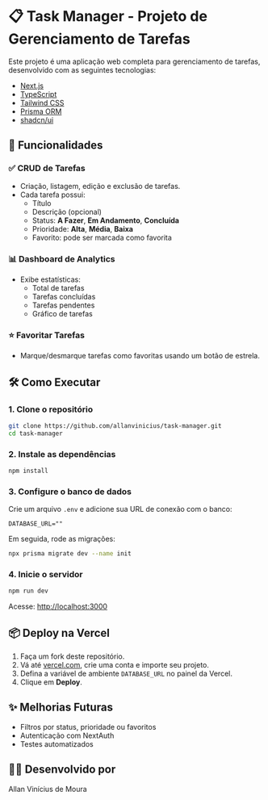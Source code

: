 # 📋 Task Manager - Projeto de Gerenciamento de Tarefas

Este projeto é uma aplicação web completa para gerenciamento de tarefas, desenvolvido com as seguintes tecnologias:

- [Next.js](https://nextjs.org/)
- [TypeScript](https://www.typescriptlang.org/)
- [Tailwind CSS](https://tailwindcss.com/)
- [Prisma ORM](https://www.prisma.io/)
- [shadcn/ui](https://ui.shadcn.com/)

## 🚀 Funcionalidades

### ✅ CRUD de Tarefas
- Criação, listagem, edição e exclusão de tarefas.
- Cada tarefa possui:
  - Título
  - Descrição (opcional)
  - Status: **A Fazer**, **Em Andamento**, **Concluída**
  - Prioridade: **Alta**, **Média**, **Baixa**
  - Favorito: pode ser marcada como favorita

### 📊 Dashboard de Analytics
- Exibe estatísticas:
  - Total de tarefas
  - Tarefas concluídas
  - Tarefas pendentes
  - Gráfico de tarefas

### ⭐ Favoritar Tarefas
- Marque/desmarque tarefas como favoritas usando um botão de estrela.

## 🛠️ Como Executar

### 1. Clone o repositório
```bash
git clone https://github.com/allanvinicius/task-manager.git
cd task-manager
```

### 2. Instale as dependências
```bash
npm install
```

### 3. Configure o banco de dados

Crie um arquivo `.env` e adicione sua URL de conexão com o banco:
```
DATABASE_URL=""
```

Em seguida, rode as migrações:

```bash
npx prisma migrate dev --name init
```

### 4. Inicie o servidor
```bash
npm run dev
```

Acesse: [http://localhost:3000](http://localhost:3000)

## 📦 Deploy na Vercel

1. Faça um fork deste repositório.
2. Vá até [vercel.com](https://vercel.com), crie uma conta e importe seu projeto.
3. Defina a variável de ambiente `DATABASE_URL` no painel da Vercel.
4. Clique em **Deploy**.

## ✨ Melhorias Futuras
- Filtros por status, prioridade ou favoritos
- Autenticação com NextAuth
- Testes automatizados

## 👨‍💻 Desenvolvido por
Allan Vinícius de Moura
